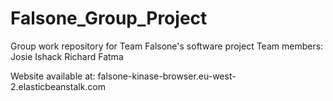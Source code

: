 # Falsone_Group_Project
Group work repository for Team Falsone's software project
Team members:
Josie
Ishack
Richard
Fatma

Website available at:  falsone-kinase-browser.eu-west-2.elasticbeanstalk.com
